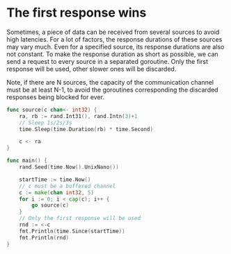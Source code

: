 # The first response wins

Sometimes, a piece of data can be received from several sources to avoid high latencies. For a lot of factors, the response durations of these sources may vary much. Even for a specified source, its response durations are also not constant. To make the response duration as short as possible, we can send a request to every source in a separated goroutine. Only the first response will be used, other slower ones will be discarded.

Note, if there are N sources, the capacity of the communication channel must be at least N-1, to avoid the goroutines corresponding the discarded responses being blocked for ever.

```go
func source(c chan<- int32) {
	ra, rb := rand.Int31(), rand.Intn(3)+1
	// Sleep 1s/2s/3s
	time.Sleep(time.Duration(rb) * time.Second)

	c <- ra
}

func main() {
	rand.Seed(time.Now().UnixNano())

	startTime := time.Now()
	// c must be a buffered channel
	c := make(chan int32, 5)
	for i := 0; i < cap(c); i++ {
		go source(c)
	}
	// Only the first response will be used
	rnd := <-c
	fmt.Println(time.Since(startTime))
	fmt.Println(rnd)
}
```